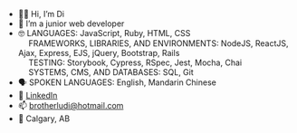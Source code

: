 - 👋🏻 Hi, I’m Di
- 🌱 I’m a junior web developer
- 🤓 LANGUAGES: JavaScript, Ruby, HTML, CSS<br>
  &emsp; FRAMEWORKS, LIBRARIES, AND ENVIRONMENTS: NodeJS, ReactJS, Ajax, Express, EJS, jQuery, Bootstrap, Rails<br>
  &emsp; TESTING: Storybook, Cypress, RSpec, Jest, Mocha, Chai<br>
  &emsp; SYSTEMS, CMS, AND DATABASES: SQL, Git<br>
- 🗣️ SPOKEN LANGUAGES: English, Mandarin Chinese
- 🔗 [LinkedIn](https://www.linkedin.com/in/brotherludi/)
- 📫 brotherludi@hotmail.com
- 📍 Calgary, AB



              

<!---
brotherludi/brotherludi is a ✨ special ✨ repository because its `README.md` (this file) appears on your GitHub profile.
You can click the Preview link to take a look at your changes.
--->
